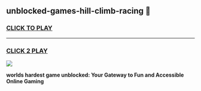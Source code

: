 
## unblocked-games-hill-climb-racing 👋
<h3>
<a href="https://premium.freeplayer.one?title=unblocked-games-hill-climb-racing&ref=14F">CLICK TO PLAY</a></h3>
<hr>

<h3>
<a href="https://premium.freeplayer.one?title=unblocked-games-hill-climb-racing&ref=14F">CLICK 2 PLAY</a>
  
</h3>

<a href="https://premium.freeplayer.one?title=unblocked-games-hill-climb-racing&ref=12F/"><img src="https://clearcache.store/games.png"></a>


**worlds hardest game unblocked: Your Gateway to Fun and Accessible Online Gaming**
